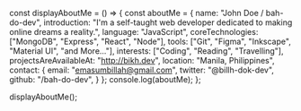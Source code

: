 const displayAboutMe = () => {
  const aboutMe = {
    name: "John Doe / bah-do-dev",
    introduction: "I'm a self-taught web developer dedicated to making online dreams a reality.",
    language: "JavaScript",
    coreTechnologies: ["MongoDB", "Express", "React", "Node"],
    tools: ["Git", "Figma", "Inkscape", "Material UI", "and More..."],
    interests: ["Coding", "Reading", "Travelling"],
    projectsAreAvailableAt: "http://bikh.dev",
    location: "Manila, Philippines",
    contact: {
      email: "emasumbillah@gmail.com",
      twitter: "@billh-dok-dev",
      github: "/bah-do-dev",
    }
  };
  console.log(aboutMe);
};

displayAboutMe();
